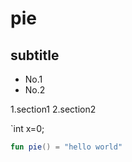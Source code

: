 # pie

## subtitle

* No.1
* No.2

1.section1
2.section2

`int x=0;

```kotlin
fun pie() = "hello world"
```
